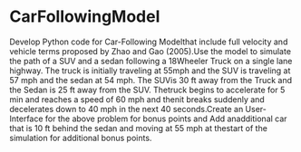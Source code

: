 # CarFollowingModel
Develop Python code for Car-Following Modelthat include full velocity and vehicle terms proposed by Zhao and Gao (2005).Use the model to simulate the path of a SUV and a sedan following a 18Wheeler Truck on a single lane highway. The truck is initially traveling at 55mph and the SUV is traveling at 57 mph and the sedan at 54 mph. The SUVis 30 ft away from the Truck and the Sedan is 25 ft away from the SUV. Thetruck begins to accelerate for 5 min and reaches a speed of 60 mph and thenit breaks suddenly and decelerates down to 40 mph in the next 40 seconds.Create an User-Interface for the above problem for bonus points and Add anadditional car that is 10 ft behind the sedan and moving at 55 mph at thestart of the simulation for additional bonus points.

